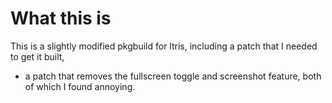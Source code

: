 # What this is

This is a slightly modified pkgbuild for ltris, including a patch that I needed to get it built, 
+ a patch that removes the fullscreen toggle and screenshot feature, both of which I found annoying.
